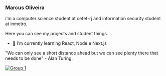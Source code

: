 ### Marcus Oliveira

i'm a computer science student at cefet-rj and information security student at inmetro.

Here you can see my projects and student things.

- 🌱 I’m currently learning React, Node e Next.js

"We can only see a short distance ahead but we can see plenty there that needs to be done" - Alan Turing.

[![Group 1](https://user-images.githubusercontent.com/53785487/108726606-5fa78600-7506-11eb-8944-d38eaa2add3a.png)](https://www.linkedin.com/in/marcus-oliveira-3b92011a7/)
